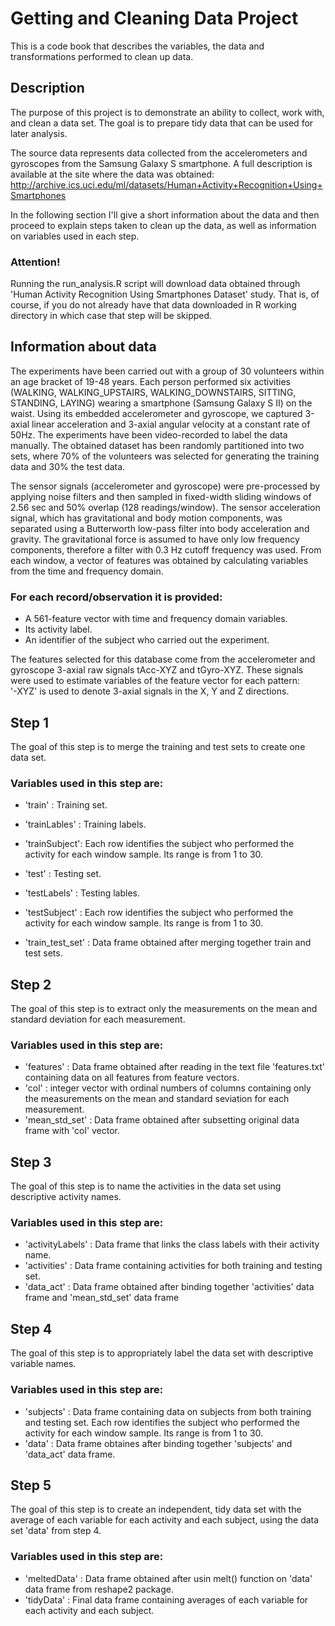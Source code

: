 
# Getting and Cleaning Data Project
This is a code book that describes the variables, the data and transformations performed to clean up data.

## Description 
The purpose of this project is to demonstrate an ability to collect, work with, and clean a data set. The goal is to prepare tidy data that can be used for later analysis. 

The source data represents data collected from the accelerometers and gyroscopes from the Samsung Galaxy S smartphone.
A full description is available at the site where the data was obtained: 
http://archive.ics.uci.edu/ml/datasets/Human+Activity+Recognition+Using+Smartphones

In the following section I'll give a short information about the data and then proceed to explain steps taken to clean up the data, as well as information on variables used in each step.

### Attention! 
Running the run_analysis.R script will download data obtained through 'Human Activity Recognition Using Smartphones Dataset' study. That is, of course, if you do not already have that data downloaded in R working directory in which case that step will be skipped.

## Information about data 

The experiments have been carried out with a group of 30 volunteers within an age bracket of 19-48 years. Each person performed six activities (WALKING, WALKING_UPSTAIRS, WALKING_DOWNSTAIRS, SITTING, STANDING, LAYING) wearing a smartphone (Samsung Galaxy S II) on the waist. Using its embedded accelerometer and gyroscope, we captured 3-axial linear acceleration and 3-axial angular velocity at a constant rate of 50Hz. The experiments have been video-recorded to label the data manually. The obtained dataset has been randomly partitioned into two sets, where 70% of the volunteers was selected for generating the training data and 30% the test data. 

The sensor signals (accelerometer and gyroscope) were pre-processed by applying noise filters and then sampled in fixed-width sliding windows of 2.56 sec and 50% overlap (128 readings/window). The sensor acceleration signal, which has gravitational and body motion components, was separated using a Butterworth low-pass filter into body acceleration and gravity. The gravitational force is assumed to have only low frequency components, therefore a filter with 0.3 Hz cutoff frequency was used. From each window, a vector of features was obtained by calculating variables from the time and frequency domain.  

### For each record/observation it is provided:

* A 561-feature vector with time and frequency domain variables. 
* Its activity label. 
* An identifier of the subject who carried out the experiment.

The features selected for this database come from the accelerometer and gyroscope 3-axial raw signals tAcc-XYZ and tGyro-XYZ.
These signals were used to estimate variables of the feature vector for each pattern:  
'-XYZ' is used to denote 3-axial signals in the X, Y and Z directions.


## Step 1

The goal of this step is to merge the training and test sets to create one data set.

### Variables used in this step are: 
* 'train' : Training set.
* 'trainLables' : Training labels.
* 'trainSubject': Each row identifies the subject who performed the activity for each window sample. Its range is from 1 to 30. 

* 'test' : Testing set.
* 'testLabels' : Testing lables.
* 'testSubject' : Each row identifies the subject who performed the activity for each window sample. Its range is from 1 to 30. 

* 'train_test_set' : Data frame obtained after merging together train and test sets.


## Step 2

The goal of this step is to extract only the measurements on the mean and standard deviation for each measurement.

### Variables used in this step are: 
* 'features' : Data frame obtained after reading in the text file 'features.txt' containing data on all features from feature vectors.
* 'col' : integer vector with ordinal numbers of columns containing only the measurements on the mean and standard seviation for each measurement.
* 'mean_std_set' : Data frame obtained after subsetting original data frame with 'col' vector.


## Step 3

The goal of this step is to name the activities in the data set using descriptive activity names.

### Variables used in this step are:
* 'activityLabels' : Data frame that links the class labels with their activity name.
* 'activities' :  Data frame containing activities for both training and testing set.
* 'data_act' : Data frame obtained after binding together 'activities' data frame and 'mean_std_set' data frame


## Step 4

The goal of this step is to appropriately label the data set with descriptive variable names.

### Variables used in this step are:
* 'subjects' : Data frame containing data on subjects from both training and testing set. Each row identifies the subject who performed the activity for each window sample. Its range is from 1 to 30. 
* 'data' : Data frame obtaines after binding together 'subjects' and 'data_act' data frame.


## Step 5

The goal of this step is to create an independent, tidy data set with the average of each variable for each activity and each subject, using the data set 'data' from step 4.

### Variables used in this step are:
* 'meltedData' : Data frame obtained after usin melt() function on 'data' data frame from reshape2 package.
* 'tidyData' : Final data frame containing averages of each variable for each activity and each subject.





